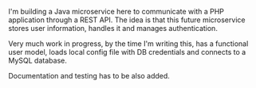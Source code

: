 I'm building a Java microservice here to communicate with a PHP application through a REST API. The idea is that this future microservice stores user information, handles it and manages authentication.

Very much work in progress, by the time I'm writing this, has a functional user model, loads local config file with DB credentials and connects to a MySQL database.

Documentation and testing has to be also added.
